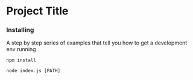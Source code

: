 # Project Title

### Installing

A step by step series of examples that tell you how to get a development env running


```
npm install
```

```
node index.js [PATH]
```

